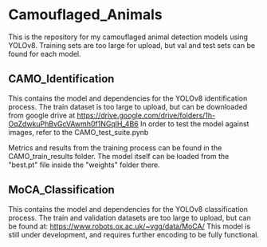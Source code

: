 # Camouflaged_Animals

This is the repository for my camouflaged animal detection models using YOLOv8. Training sets are too large for upload, but val and test sets can be found for each model. 

## CAMO_Identification
This contains the model and dependencies for the YOLOv8 identification process. The train dataset is too large to upload, but can be downloaded from google drive at https://drive.google.com/drive/folders/1h-OqZdwkuPhBvGcVAwmh0f1NGqlH_4B6
In order to test the model against images, refer to the CAMO_test_suite.pynb

Metrics and results from the training process can be found in the CAMO_train_results folder. The model itself can be loaded from the "best.pt" file inside the "weights" folder there.

## MoCA_Classification
This contains the model and dependencies for the YOLOv8 classification process. The train and validation datasets are too large to upload, but can be found at: https://www.robots.ox.ac.uk/~vgg/data/MoCA/
This model is still under development, and requires further encoding to be fully functional.
